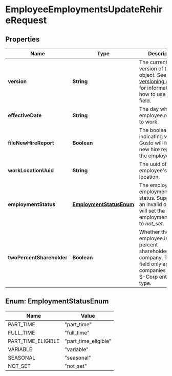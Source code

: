 

# EmployeeEmploymentsUpdateRehireRequest


## Properties

| Name | Type | Description | Notes |
|------------ | ------------- | ------------- | -------------|
|**version** | **String** | The current version of the object. See the [versioning guide](https://docs.gusto.com/embedded-payroll/docs/idempotency) for information on how to use this field. |  |
|**effectiveDate** | **String** | The day when the employee returns to work. |  |
|**fileNewHireReport** | **Boolean** | The boolean flag indicating whether Gusto will file a new hire report for the employee. |  |
|**workLocationUuid** | **String** | The uuid of the employee&#39;s work location. |  |
|**employmentStatus** | [**EmploymentStatusEnum**](#EmploymentStatusEnum) | The employee&#39;s employment status. Supplying an invalid option will set the employment_status to *not_set*. |  [optional] |
|**twoPercentShareholder** | **Boolean** | Whether the employee is a two percent shareholder of the company. This field only applies to companies with an S-Corp entity type. |  [optional] |



## Enum: EmploymentStatusEnum

| Name | Value |
|---- | -----|
| PART_TIME | &quot;part_time&quot; |
| FULL_TIME | &quot;full_time&quot; |
| PART_TIME_ELIGIBLE | &quot;part_time_eligible&quot; |
| VARIABLE | &quot;variable&quot; |
| SEASONAL | &quot;seasonal&quot; |
| NOT_SET | &quot;not_set&quot; |



